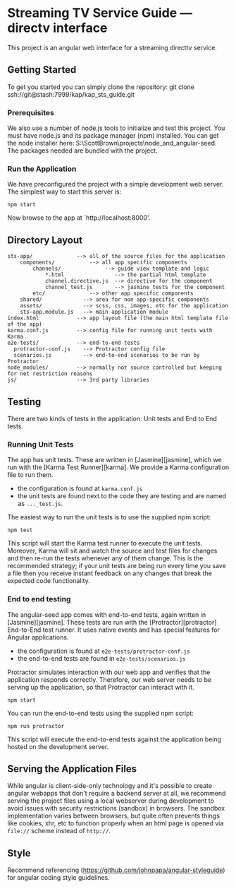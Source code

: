 # Streaming TV Service Guide — directv interface

This project is an angular web interface for a streaming directtv service.


## Getting Started

To get you started you can simply clone the repository:
git clone ssh://git@stash:7999/kap/kap_sts_guide.git

### Prerequisites

We also use a number of node.js tools to initialize and test this project. You must have node.js and
its package manager (npm) installed.  You can get the node installer here: S:\ScottBrown\projects\node_and_angular-seed.  The packages needed are bundled with the project.

### Run the Application

We have preconfigured the project with a simple development web server.  The simplest way to start
this server is:

```
npm start
```

Now browse to the app at `http://localhost:8000'.



## Directory Layout

```
sts-app/              --> all of the source files for the application  
    components/           --> all app specific components
        channels/              --> guide view template and logic
            *.html                --> the partial html template
            channel.directive.js  --> directive for the component
            channel_test.js       --> jasmine tests for the component
        etc/              --> other app specific components
    shared/             --> area for non app-specific components
    assets/             --> scss, css, images, etc for the application
    sts-app.module.js   --> main application module
index.html            --> app layout file (the main html template file of the app)
karma.conf.js         --> config file for running unit tests with Karma
e2e-tests/            --> end-to-end tests
  protractor-conf.js    --> Protractor config file
  scenarios.js          --> end-to-end scenarios to be run by Protractor
node_modules/         --> normally not source controlled but keeping for net restriction reasons
js/                   --> 3rd party libraries
```

## Testing

There are two kinds of tests in the application: Unit tests and End to End tests.

### Running Unit Tests

The app has unit tests. These are written in
[Jasmine][jasmine], which we run with the [Karma Test Runner][karma]. We provide a Karma
configuration file to run them.

* the configuration is found at `karma.conf.js`
* the unit tests are found next to the code they are testing and are named as `..._test.js`.

The easiest way to run the unit tests is to use the supplied npm script:

```
npm test
```

This script will start the Karma test runner to execute the unit tests. Moreover, Karma will sit and
watch the source and test files for changes and then re-run the tests whenever any of them change.
This is the recommended strategy; if your unit tests are being run every time you save a file then
you receive instant feedback on any changes that break the expected code functionality.

### End to end testing

The angular-seed app comes with end-to-end tests, again written in [Jasmine][jasmine]. These tests
are run with the [Protractor][protractor] End-to-End test runner.  It uses native events and has
special features for Angular applications.

* the configuration is found at `e2e-tests/protractor-conf.js`
* the end-to-end tests are found in `e2e-tests/scenarios.js`

Protractor simulates interaction with our web app and verifies that the application responds
correctly. Therefore, our web server needs to be serving up the application, so that Protractor
can interact with it.

```
npm start
```

You can run the end-to-end tests using the supplied npm script:

```
npm run protractor
```

This script will execute the end-to-end tests against the application being hosted on the
development server.


## Serving the Application Files

While angular is client-side-only technology and it's possible to create angular webapps that
don't require a backend server at all, we recommend serving the project files using a local
webserver during development to avoid issues with security restrictions (sandbox) in browsers. The
sandbox implementation varies between browsers, but quite often prevents things like cookies, xhr,
etc to function properly when an html page is opened via `file://` scheme instead of `http://`.


## Style
Recommend referencing (https://github.com/johnpapa/angular-styleguide) for angular coding style guidelines.